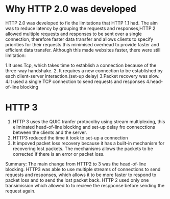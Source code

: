 # Why HTTP 2.0 was developed
HTTP 2.0 was developed to fix the limitations that HTTP 1.1 had. The aim was to reduce latency by grouping the requests and responses,HTTP 2 allowed multiple requests and responses to be sent over a single connection, therefore faster data transfer and allows clients to specify priorities for their requests this minimised overhead to provide faster and efficient data transfer. Although this made websites faster, there were still limitation:

  1.It uses Tcp, which takes time to establish a connection because of the three-way handshake.
  2. It requires a new connection to be established by each client-server interaction.(set-up delay)
  3.Packet recovery was slow.
  4.It used a single TCP connection to send requests and responses
  4.head-of-line blocking
  
# HTTP 3
  1. HTTP 3 uses the QUIC tranfer protocolby using stream multiplexing, this eliminated head-of-line blocking and set-up delay fro connecctions between the clients and the server.
  2. HTTP3 reduced the time it took to set-up a connection
  3. It impoved packet loss recovery because it has a built-in mechanism for recovering lost packets. The mechanisms allows the packets to be corrected if there is an error or packet loss.
     
Summary: The main change from HTTP2 to 3 was the head-of-line blocking. HTTP3 was able to use multiple streams of connections to send requests and responses, which allows it to be more faster to respond to packet loss and to send the lost packet back. HTTP 2 used only one transimission which allowed to to recieve the respponse before sending the request again.
